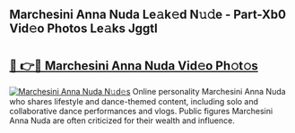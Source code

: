 ## Marchesini Anna Nuda Le𝚊k𝚎d N𝚞𝚍e - Part-Xb0 Vid𝚎o Photos Le𝚊ks Jggtl

# <h2><a href="http://fbbmme.evod.top/?m=Marchesini+Anna+Nuda">🔗 👉🔴 Marchesini Anna Nuda Vid𝚎o Ph𝚘t𝚘s</a></h2>

[![Marchesini Anna Nuda N𝚞d𝚎s](https://i.imgur.com/8V9OHl7.gif)](http://fbbmme.evod.top/?m=Marchesini+Anna+Nuda)
Online personality Marchesini Anna Nuda who shares lifestyle and dance-themed content, including solo and collaborative dance performances and vlogs. Public figures Marchesini Anna Nuda are often criticized for their wealth and influence. 
